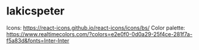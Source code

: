 # lakicspeter

Icons: https://react-icons.github.io/react-icons/icons/bs/
Color palette: https://www.realtimecolors.com/?colors=e2e0f0-0d0a29-25f4ce-281f7a-f5a83d&fonts=Inter-Inter
